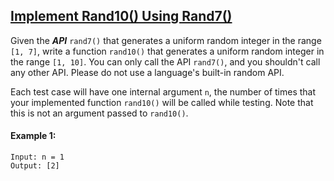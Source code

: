 ## [Implement Rand10() Using Rand7()](https://leetcode.com/problems/implement-rand10-using-rand7/)

Given the ***API*** `rand7()` that generates a uniform random integer in the range `[1, 7]`, write a function `rand10()` that generates a uniform random integer in the range `[1, 10]`. You can only call the API `rand7()`, and you shouldn't call any other API. Please do not use a language's built-in random API.

Each test case will have one internal argument `n`, the number of times that your implemented function `rand10()` will be called while testing. Note that this is not an argument passed to `rand10()`.




#### Example 1:
```
Input: n = 1
Output: [2]
```
